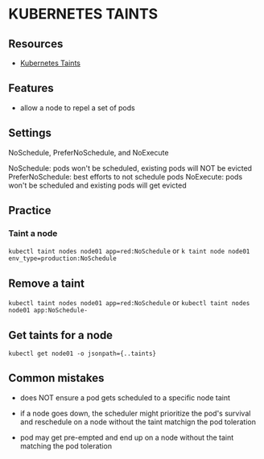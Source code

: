 # KUBERNETES TAINTS

## Resources
- [Kubernetes Taints](https://kubernetes.io/docs/concepts/scheduling-eviction/taint-and-toleration/)

## Features

- allow a node to repel a set of pods

## Settings
NoSchedule, PreferNoSchedule, and NoExecute

NoSchedule: pods won't be scheduled, existing pods will NOT be evicted
PreferNoSchedule: best efforts to not schedule pods
NoExecute: pods won't be scheduled and existing pods will get evicted

## Practice

### Taint a node
`kubectl taint nodes node01 app=red:NoSchedule`
or
`k taint node node01 env_type=production:NoSchedule`

## Remove a taint
`kubectl taint nodes node01 app=red:NoSchedule` or `kubectl taint nodes node01 app:NoSchedule-`

## Get taints for a node
`kubectl get node01 -o jsonpath={..taints}`

## Common mistakes

- does NOT ensure a pod gets scheduled to a specific node taint

- if a node goes down, the scheduler might prioritize the pod's survival and reschedule on a node without the taint matchign the pod toleration

- pod may get pre-empted and end up on a node without the taint matching the pod toleration
